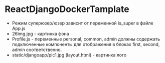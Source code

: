 # ReactDjangoDockerTamplate

* Режим суперюзер/юзер зависит от переменной is_super в файле App.js
* 26img.jpg - картинка фона
* Profile.js - переменные personal, common, admin должны содержать подключенные компоненты для отображения в блоках first, second, admin соответственно.
* static/djangoapp/pic1.jpg (layout.html) - картинка лого
 
